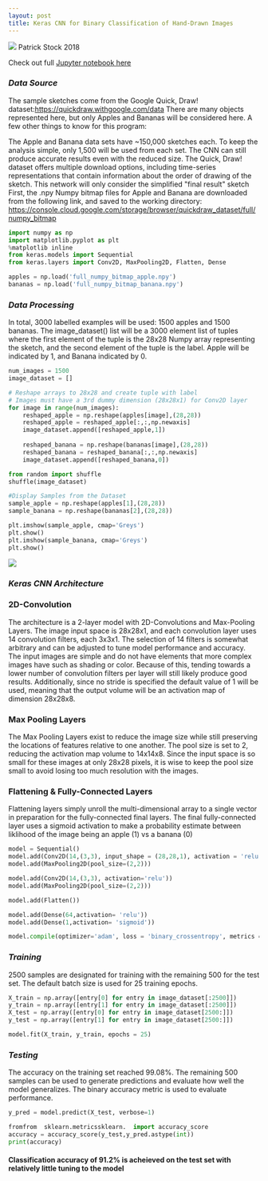 ```yaml
---
layout: post
title: Keras CNN for Binary Classification of Hand-Drawn Images
---
```

![](https://i.imgur.com/TOvikiU.png)
Patrick Stock 2018

Check out full [Jupyter notebook here](https://github.com/pstock175/ml-portfolio/blob/master/CNN.ipynb)

### *Data Source*
The sample sketches come from the Google Quick, Draw! dataset:https://quickdraw.withgoogle.com/data There are many objects represented here, but only Apples and Bananas will be considered here. A few other things to know for this program:

The Apple and Banana data sets have ~150,000 sketches each. To keep the analysis simple, only 1,500 will be used from each set. The CNN can still produce accurate results even with the reduced size.
The Quick, Draw! dataset offers multiple download options, including time-series representations that contain information about the order of drawing of the sketch. This network will only consider the simplified "final result" sketch
First, the .npy Numpy bitmap files for Apple and Banana are downloaded from the following link, and saved to the working directory: https://console.cloud.google.com/storage/browser/quickdraw_dataset/full/numpy_bitmap
```python
import numpy as np
import matplotlib.pyplot as plt
%matplotlib inline
from keras.models import Sequential
from keras.layers import Conv2D, MaxPooling2D, Flatten, Dense

apples = np.load('full_numpy_bitmap_apple.npy')
bananas = np.load('full_numpy_bitmap_banana.npy')
```
### *Data Processing*
In total, 3000 labelled examples will be used: 1500 apples and 1500 bananas. The image_dataset() list will be a 3000 element list of tuples where the first element of the tuple is the 28x28 Numpy array representing the sketch, and the second element of the tuple is the label. Apple will be indicated by 1, and Banana indicated by 0.
```python
num_images = 1500
image_dataset = []

# Reshape arrays to 28x28 and create tuple with label
# Images must have a 3rd dummy dimension (28x28x1) for Conv2D layer
for image in range(num_images):
    reshaped_apple = np.reshape(apples[image],(28,28))
    reshaped_apple = reshaped_apple[:,:,np.newaxis]
    image_dataset.append([reshaped_apple,1])
    
    reshaped_banana = np.reshape(bananas[image],(28,28))
    reshaped_banana = reshaped_banana[:,:,np.newaxis]
    image_dataset.append([reshaped_banana,0])

from random import shuffle
shuffle(image_dataset)

#Display Samples from the Dataset
sample_apple = np.reshape(apples[1],(28,28))
sample_banana = np.reshape(bananas[2],(28,28))

plt.imshow(sample_apple, cmap='Greys')
plt.show()
plt.imshow(sample_banana, cmap='Greys')
plt.show()
```
![](https://imgur.com/a/U9T9Q9U)

### *Keras CNN Architecture*
### 2D-Convolution
The architecture is a 2-layer model with 2D-Convolutions and Max-Pooling Layers. The image input space is 28x28x1, and each convolution layer uses 14 convolution filters, each 3x3x1. The selection of 14 filters is somewhat arbitrary and can be adjusted to tune model performance and accuracy. The input images are simple and do not have elements that more complex images have such as shading or color. Because of this, tending towards a lower number of convolution filters per layer will still likely produce good results. Additionally, since no stride is specified the default value of 1 will be used, meaning that the output volume will be an activation map of dimension 28x28x8.

### Max Pooling Layers
The Max Pooling Layers exist to reduce the image size while still preserving the locations of features relative to one another. The pool size is set to 2, reducing the activation map volume to 14x14x8. Since the input space is so small for these images at only 28x28 pixels, it is wise to keep the pool size small to avoid losing too much resolution with the images.

### Flattening & Fully-Connected Layers
Flattening layers simply unroll the multi-dimensional array to a single vector in preparation for the fully-connected final layers. The final fully-connected layer uses a sigmoid activation to make a probability estimate between liklihood of the image being an apple (1) vs a banana (0)
```python
model = Sequential()
model.add(Conv2D(14,(3,3), input_shape = (28,28,1), activation = 'relu'))
model.add(MaxPooling2D(pool_size=(2,2)))

model.add(Conv2D(14,(3,3), activation='relu'))
model.add(MaxPooling2D(pool_size=(2,2)))

model.add(Flatten())

model.add(Dense(64,activation= 'relu'))
model.add(Dense(1,activation= 'sigmoid'))

model.compile(optimizer='adam', loss = 'binary_crossentropy', metrics = ['accuracy'])
```
### *Training*
2500 samples are designated for training with the remaining 500 for the test set. The default batch size is used for 25 training epochs.
```python
X_train = np.array([entry[0] for entry in image_dataset[:2500]])
y_train = np.array([entry[1] for entry in image_dataset[:2500]])
X_test = np.array([entry[0] for entry in image_dataset[2500:]])
y_test = np.array([entry[1] for entry in image_dataset[2500:]])

model.fit(X_train, y_train, epochs = 25)
```
### *Testing*
The accuracy on the training set reached 99.08%. The remaining 500 samples can be used to generate predictions and evaluate how well the model generalizes. The binary accuracy metric is used to evaluate performance.
```python
y_pred = model.predict(X_test, verbose=1)

fromfrom  sklearn.metricssklearn.  import accuracy_score
accuracy = accuracy_score(y_test,y_pred.astype(int))
print(accuracy)
```
#### Classification accuracy of 91.2% is acheieved on the test set with relatively little tuning to the model

